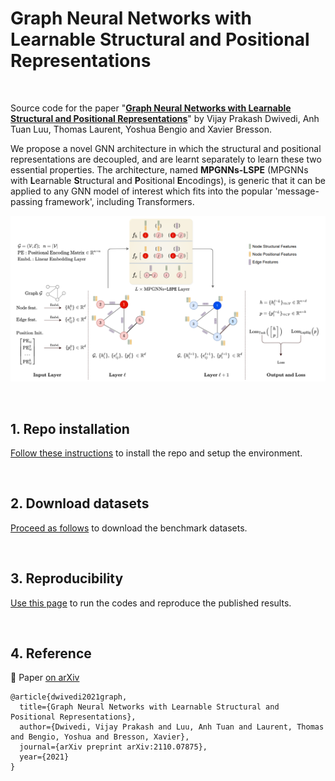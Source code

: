 

# Graph Neural Networks with <br/> Learnable Structural and Positional Representations

<br>

Source code for the paper "**[Graph Neural Networks with Learnable Structural and Positional Representations](https://arxiv.org/abs/2110.07875)**" by Vijay Prakash Dwivedi, Anh Tuan Luu, Thomas Laurent, Yoshua Bengio and Xavier Bresson.

We propose a novel GNN architecture in which the structural and positional representations are decoupled, and are learnt separately to learn these two essential properties. The architecture, named **MPGNNs-LSPE** (MPGNNs with **L**earnable **S**tructural and **P**ositional **E**ncodings), is generic that it can be applied to any GNN model of interest which fits into the popular 'message-passing framework', including Transformers.

![MPGNNs-LSPE](./docs/gnn-lspe.png)  

<br>


## 1. Repo installation

[Follow these instructions](./docs/01_repo_installation.md) to install the repo and setup the environment.


<br>

## 2. Download datasets

[Proceed as follows](./docs/02_download_datasets.md) to download the benchmark datasets.


<br>

## 3. Reproducibility 

[Use this page](./docs/03_run_codes.md) to run the codes and reproduce the published results.


<br>

## 4. Reference 

:page_with_curl: Paper [on arXiv](https://arxiv.org/abs/2110.07875)
```
@article{dwivedi2021graph,
  title={Graph Neural Networks with Learnable Structural and Positional Representations},
  author={Dwivedi, Vijay Prakash and Luu, Anh Tuan and Laurent, Thomas and Bengio, Yoshua and Bresson, Xavier},
  journal={arXiv preprint arXiv:2110.07875},
  year={2021}
}
```



<br><br><br>

